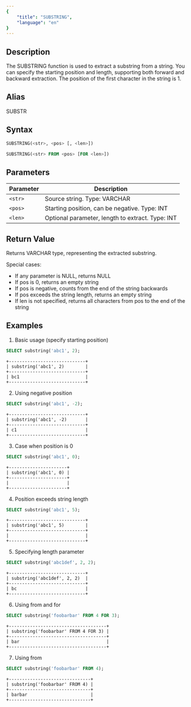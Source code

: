 ```yaml
---
{
    "title": "SUBSTRING",
    "language": "en"
}
---
```


## Description

The SUBSTRING function is used to extract a substring from a string. You can specify the starting position and length, supporting both forward and backward extraction. The position of the first character in the string is 1.

## Alias

SUBSTR

## Syntax

```sql
SUBSTRING(<str>, <pos> [, <len>])

SUBSTRING(<str> FROM <pos> [FOR <len>])
```

## Parameters
| Parameter | Description                                      |
| --------- | ------------------------------------------------ |
| `<str>` | Source string. Type: VARCHAR                     |
| `<pos>` | Starting position, can be negative. Type: INT    |
| `<len>` | Optional parameter, length to extract. Type: INT |

## Return Value

Returns VARCHAR type, representing the extracted substring.

Special cases:
- If any parameter is NULL, returns NULL
- If pos is 0, returns an empty string
- If pos is negative, counts from the end of the string backwards
- If pos exceeds the string length, returns an empty string
- If len is not specified, returns all characters from pos to the end of the string

## Examples

1. Basic usage (specify starting position)
```sql
SELECT substring('abc1', 2);
```
```text
+-----------------------------+
| substring('abc1', 2)        |
+-----------------------------+
| bc1                         |
+-----------------------------+
```

2. Using negative position
```sql
SELECT substring('abc1', -2);
```
```text
+-----------------------------+
| substring('abc1', -2)       |
+-----------------------------+
| c1                          |
+-----------------------------+
```

3. Case when position is 0
```sql
SELECT substring('abc1', 0);
```
```text
+----------------------+
| substring('abc1', 0) |
+----------------------+
|                      |
+----------------------+
```

4. Position exceeds string length
```sql
SELECT substring('abc1', 5);
```
```text
+-----------------------------+
| substring('abc1', 5)        |
+-----------------------------+
|                             |
+-----------------------------+
```

5. Specifying length parameter
```sql
SELECT substring('abc1def', 2, 2);
```
```text
+-----------------------------+
| substring('abc1def', 2, 2)  |
+-----------------------------+
| bc                          |
+-----------------------------+
```

6. Using from and for
```sql
SELECT substring('foobarbar' FROM 4 FOR 3);
```
```text
+-------------------------------------+
| substring('foobarbar' FROM 4 FOR 3) |
+-------------------------------------+
| bar                                 |
+-------------------------------------+
```

7. Using from
```sql
SELECT substring('foobarbar' FROM 4);
```
```text
+-------------------------------+
| substring('foobarbar' FROM 4) |
+-------------------------------+
| barbar                        |
+-------------------------------+
```